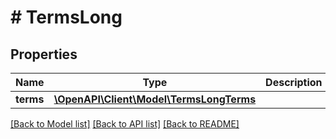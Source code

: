 # # TermsLong

## Properties

Name | Type | Description | Notes
------------ | ------------- | ------------- | -------------
**terms** | [**\OpenAPI\Client\Model\TermsLongTerms**](TermsLongTerms.md) |  | [optional]

[[Back to Model list]](../../README.md#models) [[Back to API list]](../../README.md#endpoints) [[Back to README]](../../README.md)
